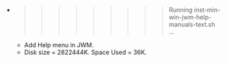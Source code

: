 * >>>>>>>>> Running inst-min-win-jwm-help-manuals-text.sh ...
  * Add Help menu in JWM.
  * Disk size = 2822444K. Space Used = 36K.
